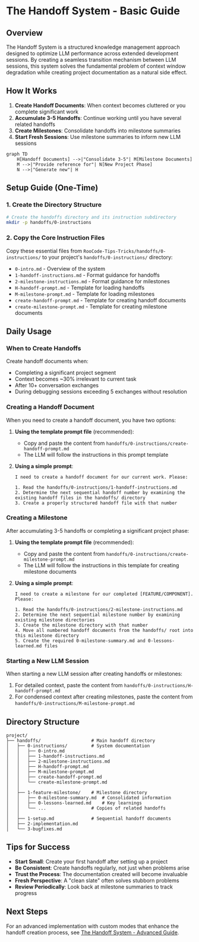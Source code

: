 # The Handoff System - Basic Guide

## Overview

The Handoff System is a structured knowledge management approach designed to optimize LLM performance across extended development sessions. By creating a seamless transition mechanism between LLM sessions, this system solves the fundamental problem of context window degradation while creating project documentation as a natural side effect.

## How It Works

1. **Create Handoff Documents**: When context becomes cluttered or you complete significant work
2. **Accumulate 3-5 Handoffs**: Continue working until you have several related handoffs
3. **Create Milestones**: Consolidate handoffs into milestone summaries
4. **Start Fresh Sessions**: Use milestone summaries to inform new LLM sessions

```mermaid
graph TD
    H[Handoff Documents] -->|"Consolidate 3-5"| M[Milestone Documents]
    M -->|"Provide reference for"| N[New Project Phase]
    N -->|"Generate new"| H
```

## Setup Guide (One-Time)

### 1. Create the Directory Structure

```bash
# Create the handoffs directory and its instruction subdirectory
mkdir -p handoffs/0-instructions
```

### 2. Copy the Core Instruction Files

Copy these essential files from `RooCode-Tips-Tricks/handoffs/0-instructions/` to your project's `handoffs/0-instructions/` directory:

- `0-intro.md` - Overview of the system
- `1-handoff-instructions.md` - Format guidance for handoffs
- `2-milestone-instructions.md` - Format guidance for milestones
- `H-handoff-prompt.md` - Template for loading handoffs
- `M-milestone-prompt.md` - Template for loading milestones
- `create-handoff-prompt.md` - Template for creating handoff documents
- `create-milestone-prompt.md` - Template for creating milestone documents

## Daily Usage

### When to Create Handoffs

Create handoff documents when:
- Completing a significant project segment
- Context becomes ~30% irrelevant to current task
- After 10+ conversation exchanges
- During debugging sessions exceeding 5 exchanges without resolution

### Creating a Handoff Document

When you need to create a handoff document, you have two options:

1. **Using the template prompt file** (recommended):
   - Copy and paste the content from `handoffs/0-instructions/create-handoff-prompt.md`
   - The LLM will follow the instructions in this prompt template

2. **Using a simple prompt**:
   ```
   I need to create a handoff document for our current work. Please:

   1. Read the handoffs/0-instructions/1-handoff-instructions.md
   2. Determine the next sequential handoff number by examining the existing handoff files in the handoffs/ directory
   3. Create a properly structured handoff file with that number
   ```

### Creating a Milestone

After accumulating 3-5 handoffs or completing a significant project phase:

1. **Using the template prompt file** (recommended):
   - Copy and paste the content from `handoffs/0-instructions/create-milestone-prompt.md`
   - The LLM will follow the instructions in this template for creating milestone documents

2. **Using a simple prompt**:
   ```
   I need to create a milestone for our completed [FEATURE/COMPONENT]. Please:

   1. Read the handoffs/0-instructions/2-milestone-instructions.md
   2. Determine the next sequential milestone number by examining existing milestone directories
   3. Create the milestone directory with that number
   4. Move all numbered handoff documents from the handoffs/ root into this milestone directory
   5. Create the required 0-milestone-summary.md and 0-lessons-learned.md files
   ```

### Starting a New LLM Session

When starting a new LLM session after creating handoffs or milestones:

1. For detailed context, paste the content from `handoffs/0-instructions/H-handoff-prompt.md`
2. For condensed context after creating milestones, paste the content from `handoffs/0-instructions/M-milestone-prompt.md`

## Directory Structure

```
project/
├── handoffs/                   # Main handoff directory
│   ├── 0-instructions/         # System documentation
│   │   ├── 0-intro.md
│   │   ├── 1-handoff-instructions.md
│   │   ├── 2-milestone-instructions.md
│   │   ├── H-handoff-prompt.md
│   │   ├── M-milestone-prompt.md
│   │   ├── create-handoff-prompt.md
│   │   └── create-milestone-prompt.md
│   │
│   ├── 1-feature-milestone/    # Milestone directory 
│   │   ├── 0-milestone-summary.md  # Consolidated information
│   │   ├── 0-lessons-learned.md    # Key learnings
│   │   └── ...                 # Copies of related handoffs
│   │
│   ├── 1-setup.md              # Sequential handoff documents
│   ├── 2-implementation.md     
│   └── 3-bugfixes.md
```

## Tips for Success

- **Start Small**: Create your first handoff after setting up a project
- **Be Consistent**: Create handoffs regularly, not just when problems arise
- **Trust the Process**: The documentation created will become invaluable
- **Fresh Perspective**: A "clean slate" often solves stubborn problems
- **Review Periodically**: Look back at milestone summaries to track progress

## Next Steps

For an advanced implementation with custom modes that enhance the handoff creation process, see [The Handoff System - Advanced Guide](handoff-system-advanced.md).